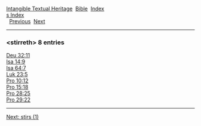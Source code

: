 [Intangible Textual Heritage](../../index)  [Bible](../index) 
[Index](index)   
[s Index](_s_)  
  [Previous](c10936)  [Next](c10938) 

------------------------------------------------------------------------

### &lt;stirreth&gt; 8 entries

[Deu 32:11](../kjv/deu032.htm#011)  
[Isa 14:9](../kjv/isa014.htm#009)  
[Isa 64:7](../kjv/isa064.htm#007)  
[Luk 23:5](../kjv/luk023.htm#005)  
[Pro 10:12](../kjv/pro010.htm#012)  
[Pro 15:18](../kjv/pro015.htm#018)  
[Pro 28:25](../kjv/pro028.htm#025)  
[Pro 29:22](../kjv/pro029.htm#022)  

------------------------------------------------------------------------

[Next: stirs (1)](c10938)
